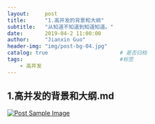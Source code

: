 ```yaml
---
layout:     post
title:      "1.高并发的背景和大纲"
subtitle:   "从知道不知道到知道知道。"
date:       2019-04-2 11:00:00
author:     "Jianxin Guo"
header-img: "img/post-bg-04.jpg"
catalog: true                       # 是否归档
tags:                               #标签
    - 高并发
--- 
```

## 1.高并发的背景和大纲.md

<a href="#">
    <img src="{{ site.baseurl }}/img/高并发的背景及大纲.png" alt="Post Sample Image">
</a>